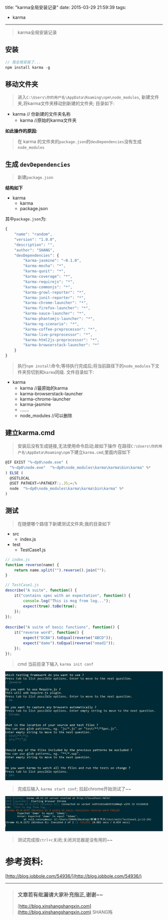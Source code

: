 title: "karma全局安装记录"
date: 2015-03-29 21:59:39
tags:
- karma
---

> karma全局安装记录

<!-- more -->

## 安装
```js
// 我全局安装了...
npm install karma -g
```

## 移动文件夹
> 进入`C:\Users\你的用户名\AppData\Roaming\npm\node_modules`, 新建文件夹,将karma文件夹移动到新建的文件夹; 目录如下:

- karma // 你新建的文件夹名称
  - karma //原始的karma文件夹
  
**如此操作的原因:**
> 在 karma 的文件夹的`package.json`的`devDependencies`没有生成`node_modules`


## 生成 `devDependencies`
> 新建`package.json`

**结构如下**
- karma
  - karma
  - package.json
  
其中`package.json`为:
```js
{
    "name": "random",
    "version": "1.0.0",
    "description": "",
    "author": "SHANG",
    "devDependencies": {
        "karma-jasmine": "~0.1.0",
        "karma-mocha": "*",
        "karma-qunit": "*",
        "karma-coverage": "*",
        "karma-requirejs": "*",
        "karma-commonjs": "*",
        "karma-growl-reporter": "*",
        "karma-junit-reporter": "*",
        "karma-chrome-launcher": "*",
        "karma-firefox-launcher": "*",
        "karma-sauce-launcher": "*",
        "karma-phantomjs-launcher": "*",
        "karma-ng-scenario": "*",
        "karma-coffee-preprocessor": "*",
        "karma-live-preprocessor": "*",
        "karma-html2js-preprocessor": "*",
        "karma-browserstack-launcher": "*"
    }
}
```

> 执行`npm install`命令;等待执行完成后;将当前路径下的`node_modules`下文件夹剪切到和`karma`同级. 文件目录如下:

- karma
    - karma         //最原始的karma
    - karma-browserstack-launcher
    - karma-chrome-launcher
    - karma-jasmine
    - .......
    - node_modules //可以删除

## 建立karma.cmd
> 安装后没有生成链接,无法使用命令启动;故如下操作
在路径`C:\Users\你的用户名\AppData\Roaming\npm`下建立`karma.cmd`;里面内容如下

```js
@IF EXIST "%~dp0\node.exe" (
  "%~dp0\node.exe"  "%~dp0\node_modules\karma\karma\bin\karma" %*
) ELSE (
  @SETLOCAL
  @SET PATHEXT=%PATHEXT:;.JS;=;%
  node  "%~dp0\node_modules\karma\karma\bin\karma" %*
)
```

## 测试
> 在随便哪个路径下新建测试文件夹;我的目录如下

- src
    - index.js
- test
    - TestCase1.js
    
```js
// index.js
function reverse(name) {
    return name.split("").reverse().join("");
}
```
```js
// TestCase1.js
describe("A suite", function() {
    it("contains spec with an expectation", function() {
        console.log("This is msg from log...");
        expect(true).toBe(true);
    });
});

describe("A suite of basic functions", function() {
    it("reverse word", function() {
        expect("DCBA").toEqual(reverse("ABCD"));
        expect("damo").toEqual(reverse("omad1"));
    });
});
```

> cmd 当前目录下输入  `karma init conf`

![karma](/img/karma/karma_init.png)

> 完成后输入 `karma start conf`; 拉起chrome开始测试了~~

![karma](/img/karma/karma_start.png)

> 测试完成按`ctrl+c`关闭;关闭浏览器是没有用的~~





# 参考资料:

[http://blog.jobbole.com/54936/](http://blog.jobbole.com/54936/)


-----------------------

> ### 文章若有纰漏请大家补充指正,谢谢~~
> [http://blog.xinshangshangxin.com](http://blog.xinshangshangxin.com) SHANG殇
